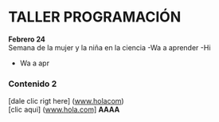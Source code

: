 # TALLER PROGRAMACIÓN
**Febrero 24**   
Semana de la mujer y la niña en la ciencia
-Wa a aprender
-Hi


- Wa a apr
### Contenido 2
[dale clic rigt here]
(www.holacom)  
[clic aqui] (www.hola.com]
**AAAA**   
